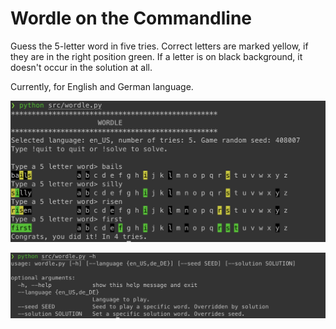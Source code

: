 # Wordle on the Commandline

Guess the 5-letter word in five tries. Correct letters are marked yellow, if they are in the right position green. If a letter is on black background, it doesn't occur in the solution at all.

Currently, for English and German language.

![Game Screen](images/game_sample.png)

![Game Configuration](images/game_config.png)
